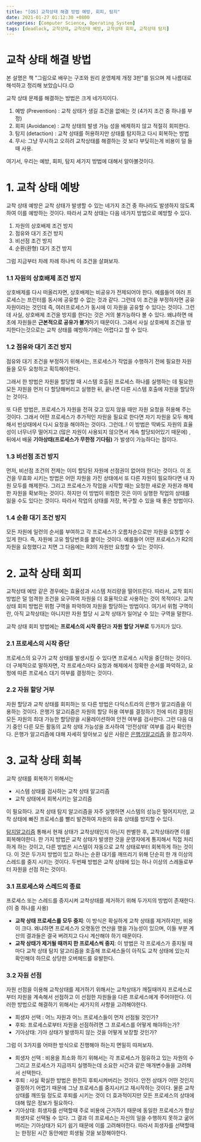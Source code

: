 ```yaml
---
title: "[OS] 교착상태 해결 방법 예방, 회피, 탐지"
date: 2021-01-27 01:12:30 +0800
categories: [Computer Science, Operating System]
tags: [deadlock, 교착상태, 교착상태 예방, 교착상태 회피, 교착상태 탐지]  
---
```




# 교착 상태 해결 방법

본 설명은 책 "그림으로 배우는 구조와 원리 운영체제 개정 3판"를 읽으며 제 나름대로 해석하고 정리해 보았습니다.😉

교착 상태 문제를 해결하는 방법은 크게 네가지이다.

1. 예방 (Prevention) : 교착 상태가 생길 조건을 없애는 것 (4가지 조건 중 하나를 부정)
2. 회피 (Avoidance) : 교착 상태의 발생 가능 성을 배제하지 않고 적절히 회피한다.
3. 탐지 (detaction) : 교착 상태를 허용하지만 상태를 탐지하고 다시 회복하는 방법
4. 무시: 그냥 무시하고 오히려 교착상태를 해결하는 것 보다 부딪히는게 비용이 덜 들때 사용.  

여기서, 우리는 예방, 회피, 탐지 세가지 방법에 대해서 알아볼것이다.

# 1. 교착 상태 예방

교착 상태 예방은 교착 상태가 발생할 수 있는 네가지 조건 중 하나라도 발생하지 않도록 하여 이를 예방하는 것이다. 따라서 교착 상태는 다음 네가지 방법으로 예방할 수 있다.

1. 자원의 상호배제 조건 방지
2. 점유와 대기 조건 방지
3. 비선점 조건 방지
4. 순환(환형) 대기 조건 방지

그럼 지금부터 차례 차례 하나씩 이 조건을 살펴보자.

### 1.1 자원의 상호배제 조건 방지

상호배제를 다시 떠올리자면, 상호배제는 비공유가 전제되어야 한다. 예를들어 여러 프로세스는 프린터를 동시에 공유할 수 없는 것과 같다. 그런데 이 조건을 부정하자면 공유 자원이라는 것인데 즉, 여러프로세스가 동시에 이 자원을 공유할 수 있다는 것이다. 그런데 사실, 상호배제 조건을 방지를 한다는 것은 거의 불가능하다 볼 수 있다. 왜냐하면 애초에 자원들은 **근본적으로 공유가 불가**하기 때문이다. 그래서 사실 상호배제 조건을 방지한다는것으로는 교착 상태를 예방하기에는 어렵다고 할 수 있다.

### 1.2 점유와 대기 조건 방지

점유와 대기 조건을 부정하기 위해서는, 프로세스가 작업을 수행하기 전에 필요한 자원들을 모두 요청하고 획득해야한다. 

그래서 한 방법은 자원을 할당할 때 시스템 호출된 프로세스 하나를 실행하는 데 필요한 모든 자원을 먼저 다 할당해버리고 실행한 뒤, 끝나면 다른 시스템 호출에 자원을 할당하는 것이다.

또 다른 방법은, 프로세스가 자원을 전혀 갖고 있지 않을 때만 자원 요청을 허용해 주는 것이다. 그래서 어떤 프로세스가 추가적인 자원을 필요로 한다면 자기 자원을 모두 해제해서 빈상태에서 다시 요청을 해야하는 것이다. 그런데..! 이 방법은 딱봐도 자원의 효율성이 너무너무 떨어지고 (많은 자원이 사용되지 않으면서 계속 할당되어있기 때문에) , 뒤에서 배울 **기아상태(프로세스가 무한정 기다림)** 가 발생이 가능하다는 점이다.

### 1.3 비선점 조건 방지

먼저, 비선점 조건의 전제는 이미 할당된 자원에 선점권이 없어야 한다는 것이다. 이 조건을 무효화 시키는 방법은 어떤 자원을 가진 상태에서 또 다른 자원이 필요하다면 내 자원 모두를 해제한다. 그리고 프로세스가 작업을 시작할 때는 요청한 새로운 자원과 해제한 자원을 확보하는 것이다. 하지만 이 방법이 위험한 것은 이미 실행한 작업의 상태를 잃을 수도 있다는 것이다. 따라서 작업의  상태를 저장, 복구할 수 있을 때 좋은 방법이다.

### 1.4 순환 대기 조건 방지

모든 자원에 일련의 순서를 부여하고 각 프로세스가 오름차순으로만 자원을 요청할 수 있게 한다. 즉, 자원에 고유 할당번호를 붙이는 것이다. 예를들어 어떤 프로세스가 R2의 자원을 요청했다고 치면 그 다음에는 R3의 자원만 요청할 수 있는 것이다. 

# 2. 교착 상태 회피

교착상태 예방 같은 경우에는 효율성과 시스템 처리량을 떨어뜨린다. 따라서, 교착 회피 방법은 덜 엄격한 조건을 요구하여 자원을 더 효율적으로 사용하는 것이 목적이다. 교착 상태 회피 방법은 위험 구역을 파악하여 자원을 할당하는 방법이다. 여기서 위험 구역이란, 아직 교착상태는 아니지만 자원 할당 시 교착 상태가 일어날 수 있는 구역을 말한다.

교착 상태 회피 방법에는 **프로세스의 시작 중단**과 **자원 할당 거부로** 두가지가 있다.

### 2.1 프로세스의 시작 중단

프로세스의 요구가 교착 상태를 발생시킬 수 있다면 프로세스 시작을 중단하는 것이다. 더 구체적으로 말하자면, 각 프로세스마다 요청과 해제에서 정확한 순서를 파악하고, 요청에 따른 프로세스 대기 여부를 결정하는 것이다. 

### 2.2 자원 할당 거부

자원 할당과 교착 상태를 회피하는 또 다른 방법은 다익스트라의 은행가 알고리즘을 이용하는 것이다. 은행가 알고리즘은 자원의 할당 허용 여부를 결정하기 전에 미리 결정된 모든 자원의 최대 가능한 할당량을 시물레이션하여 안전 여부를 검사한다. 그런 다음 대기 중인 다른 모든 활동의 교착 상태 가능성을 조사하여 '안전상태' 여부를 검사 확인한다. 은행가 알고리즘에 대해 자세히 알아보고 싶은 사람은 [은행가알고리즘](https://hoyeonkim795.github.io/posts/bankers) 을 참고하자.

# 3. 교착 상태 회복

교착 상태를 회복하기 위해서는 

- 시스템 상태를 검사하는 교착 상태 알고리즘
- 교착 상태에서 회복시키는 알고리즘

이 필요하다. 교착 상태 탐지 알고리즘을 자주 실행하면 시스템의 성능은 떨어지지만, 교착 상태에 빠진 프로세스를 빨리 발견하여 자원의 유휴 상태를 방지할 수 있다.

[탐지알고리즘](https://hoyeonkim795.github.io/posts/%ED%83%90%EC%A7%80%EC%95%8C%EA%B3%A0%EB%A6%AC%EC%A6%98/) 통해서 현재 상태가 교착상태인지 아닌지 판별한 후, 교착상태라면 이를 회복해야한다. 한 가지 방법은 교착 상태가 발생한 것을 운영자에게 통지해서 직접 처리하게 하는 것이고, 다른 방법은 시스템이 자동으로 교착 상태로부터 회복하게 하는 것이다. 이 것은 두가지 방법이 있고 하나는 순환 대기를 깨뜨리기 위해 단순히 한 개 이상의 스레드를 중지 시키는 것이다. 두번째 방법은 교착 상태에 있는 하나 이상의 스레들로부터 자원을 선점 하는 것이다.

### 3.1 프로세스와 스레드의 종료

프로세스 또는 스레드를 중지시켜 교착상태를 제거하기 위해 두가지의 방법이 존재한다. (이 중 하나를 사용)

- **교착 상태 프로세스를 모두 중지**: 이 방식은 확실하게 교착 상태를 제거하지만, 비용이 크다. 왜냐하면 프로세스가 오랫동안 연산을 했을 가능성이 있으며, 이들 부분 계산의 결과들은 결국 버려지고 다시 계산해야 하기 때문이다.
- **교착 상태가 제거될 때까지 한 프로세스씩 중지**: 이 방법은 각 프로세스가 중지될 때 마다 교착 상태 탐지 알고리즘을 호출해 프로세스들이 아직도 교착 상태에 있는지 확인해야 하므로 상당한 오버헤드를 유발한다. 

### 3.2 자원 선점

자원 선점을 이용해 교착상태를 제거하기 위해서는 교착상태가 깨질때까지 프로세스로부터 자원을 계속해서 선점하고 이 선점한 자원들을 다른 프로세스에게 주어야한다. 이러한 방법으로 해결하기 위해서는 세가지의 사항을 고려해야한다.

- 희생자 선택 : 어느 자원과 어느 프로세스들이 먼저 선점될 것인가?
- 후퇴: 프로세스로부터 자원을 선점하려면 그 프로세스를 어떻게 해야하는가?
- 기아상태: 기아 상태가 발생하지 않는 것을 어떻게 보장할 것인가?

그럼 이 3가지를 어떠한 방식으로 진행해야 하는지 면밀히  따져보자.

- 희생자 선택 : 비용을 최소화 하기 위해서는 각 프로세스가 점유하고 있는 자원의 수 그리고 프로세스가 지금까지 실행하는데 소요한 시간과 같은 매개변수들을 고려해서 선택한다.
- 후퇴 : 사실 확실한 방법은 완전히 후퇴시켜버리는 것이다. 안전 상태가 어떤 것인지 결정하기 어렵기 때문에 그냥 프로세스를 중지시키고 재시작하는 것이다. 물론 교착상태를 깨뜨릴 정도로 후퇴를 시키는 것이 더 효과적이지만 모든 프로세스의 상태에 대해 많은 정보가 필요하다.
- 기아상태: 희생자를 선택할때 주로 비용에 근거하기 때문에 동일한 프로세스가 항상 희생자로 선택될 수 있다. 그 결과 이 프로세스는 자신의 일을 수행하지 못하고 굶어버리는 기아상태가 되기 쉽기 때문에 이를 고려해야한다. 따라서 희생자를 선택할때는 한정된 시간 동안에만 희생될 것을 보장해야한다. 